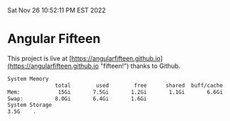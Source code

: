 Sat Nov 26 10:52:11 PM EST 2022

# Angular Fifteen


This project is live at [https://angularfifteen.github.io](https://angularfifteen.github.io "fifteen!") thanks to Github.

```bash
System Memory
               total        used        free      shared  buff/cache   available
Mem:            15Gi       7.5Gi       1.2Gi       1.1Gi       6.6Gi       6.4Gi
Swap:          8.0Gi       6.4Gi       1.6Gi
System Storage
3.5G	.
```
```bash
